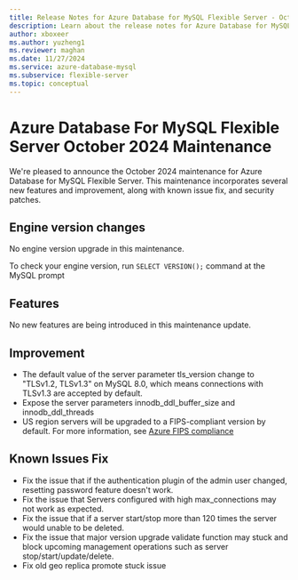 ```yaml
---
title: Release Notes for Azure Database for MySQL Flexible Server - October 2024
description: Learn about the release notes for Azure Database for MySQL Flexible Server October 2024.
author: xboxeer
ms.author: yuzheng1
ms.reviewer: maghan
ms.date: 11/27/2024
ms.service: azure-database-mysql
ms.subservice: flexible-server
ms.topic: conceptual
---
```


# Azure Database For MySQL Flexible Server October 2024 Maintenance
We're pleased to announce the October 2024 maintenance for Azure Database for MySQL Flexible Server. This maintenance incorporates several new features and improvement, along with known issue fix, and security patches.

## Engine version changes
No engine version upgrade in this maintenance.

To check your engine version, run `SELECT VERSION();` command at the MySQL prompt

## Features
No new features are being introduced in this maintenance update.

## Improvement
- The default value of the server parameter tls_version change to "TLSv1.2, TLSv1.3" on MySQL 8.0, which means connections with TLSv1.3 are accepted by default.
- Expose the server parameters innodb_ddl_buffer_size and innodb_ddl_threads
- US region servers will be upgraded to a FIPS-compliant version by default. For more information, see [Azure FIPS compliance](/azure/compliance/offerings/offering-fips-140-2)

## Known Issues Fix
- Fix the issue that if the authentication plugin of the admin user changed, resetting password feature doesn't work.
- Fix the issue that Servers configured with high max_connections may not work as expected.
- Fix the issue that if a server start/stop more than 120 times the server would unable to be deleted.
- Fix the issue that major version upgrade validate function may stuck and block upcoming management operations such as server stop/start/update/delete.
- Fix old geo replica promote stuck issue
